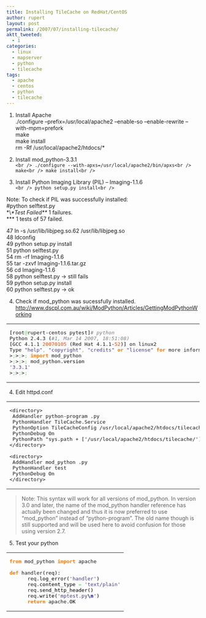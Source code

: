 ```yaml
---
title: Installing TileCache on RedHat/CentOS
author: rupert
layout: post
permalink: /2007/07/installing-tilecache/
aktt_tweeted:
  - 1
categories:
  - linux
  - mapserver
  - python
  - tilecache
tags:
  - apache
  - centos
  - python
  - tilecache
---
```

1. Install Apache  
./configure &#8211;prefix=/usr/local/apache2 &#8211;enable-so &#8211;enable-rewrite &#8211;with-mpm=prefork  
make  
make install  
rm -Rf /usr/local/apache2/htdocs/*

2. Install mod_python-3.3.1  
`<br />
./configure --with-apxs=/usr/local/apache2/bin/apxs<br />
make<br />
make install<br />
`

3. Install Python Imaging Library (PIL) &#8211; Imaging-1.1.6  
`<br />
python setup.py install<br />
`

Note: To check if PIL was successfully installed:  
#python selftest.py  
\*\\*\*Test Failed\*\** 1 failures.  
\*** 1 tests of 57 failed.

47 ln -s /usr/lib/libjpeg.so.62 /usr/lib/libjpeg.so  
48 ldconfig  
49 python setup.py install  
51 python selftest.py  
54 rm -rf Imaging-1.1.6  
55 tar -zxvf Imaging-1.1.6.tar.gz  
56 cd Imaging-1.1.6  
58 python selftest.py -> still fails  
59 python setup.py install  
60 python selftest.py -> ok

4. Check if mod_python was sucessfully installed.  
<http://www.dscpl.com.au/wiki/ModPython/Articles/GettingModPythonWorking>

<div class="wp_syntax">
  <table>
    <tr>
      <td class="code">
        <pre class="python" style="font-family:monospace;"><span style="color: black;">&#91;</span>root<span style="color: #66cc66;">@</span>rupert-centos pytest<span style="color: black;">&#93;</span><span style="color: #808080; font-style: italic;"># python</span>
Python 2.4.3 <span style="color: black;">&#40;</span><span style="color: #808080; font-style: italic;">#1, Mar 14 2007, 18:51:08)</span>
<span style="color: black;">&#91;</span>GCC 4.1.1 <span style="color: #ff4500;">20070105</span> <span style="color: black;">&#40;</span>Red Hat 4.1.1-<span style="color: #ff4500;">52</span><span style="color: black;">&#41;</span><span style="color: black;">&#93;</span> on linux2
Type <span style="color: #483d8b;">"help"</span><span style="color: #66cc66;">,</span> <span style="color: #483d8b;">"copyright"</span><span style="color: #66cc66;">,</span> <span style="color: #483d8b;">"credits"</span> <span style="color: #ff7700;font-weight:bold;">or</span> <span style="color: #483d8b;">"license"</span> <span style="color: #ff7700;font-weight:bold;">for</span> more information.
&gt<span style="color: #66cc66;">;</span>&gt<span style="color: #66cc66;">;</span>&gt<span style="color: #66cc66;">;</span> <span style="color: #ff7700;font-weight:bold;">import</span> mod_python
&gt<span style="color: #66cc66;">;</span>&gt<span style="color: #66cc66;">;</span>&gt<span style="color: #66cc66;">;</span> mod_python.<span style="color: black;">version</span>
<span style="color: #483d8b;">'3.3.1'</span>
&gt<span style="color: #66cc66;">;</span>&gt<span style="color: #66cc66;">;</span>&gt<span style="color: #66cc66;">;</span></pre>
      </td>
    </tr>
  </table>
</div>

4. Edit httpd.conf

<div class="wp_syntax">
  <table>
    <tr>
      <td class="code">
        <pre class="conf" style="font-family:monospace;">&lt;directory&gt;
 AddHandler python-program .py
 PythonHandler TileCache.Service
 PythonOption TileCacheConfig /usr/local/apache2/htdocs/tilecache/tilecache.cfg
 PythonDebug On
 PythonPath "sys.path + ['/usr/local/apache2/htdocs/tilecache/']"
&lt;/directory&gt;
&nbsp;
&lt;directory&gt;
 AddHandler mod_python .py
 PythonHandler test
 PythonDebug On
&lt;/directory&gt;</pre>
      </td>
    </tr>
  </table>
</div>

> Note: This syntax will work for all versions of mod\_python. In version 3.0 and later, the name of the mod\_python handler reference has actually been changed and thus it is now preferred to use &#8220;mod_python&#8221; instead of &#8220;python-program&#8221;. The old name though is still supported and will be used here to avoid confusion for those using version 2.7.

5. Test your python

<div class="wp_syntax">
  <table>
    <tr>
      <td class="code">
        <pre class="python" style="font-family:monospace;"><span style="color: #ff7700;font-weight:bold;">from</span> mod_python <span style="color: #ff7700;font-weight:bold;">import</span> apache
&nbsp;
<span style="color: #ff7700;font-weight:bold;">def</span> handler<span style="color: black;">&#40;</span>req<span style="color: black;">&#41;</span>:
      req.<span style="color: black;">log_error</span><span style="color: black;">&#40;</span><span style="color: #483d8b;">'handler'</span><span style="color: black;">&#41;</span>
      req.<span style="color: black;">content_type</span> <span style="color: #66cc66;">=</span> <span style="color: #483d8b;">'text/plain'</span>
      req.<span style="color: black;">send_http_header</span><span style="color: black;">&#40;</span><span style="color: black;">&#41;</span>
      req.<span style="color: black;">write</span><span style="color: black;">&#40;</span><span style="color: #483d8b;">'mptest.py<span style="color: #000099; font-weight: bold;">\n</span>'</span><span style="color: black;">&#41;</span>
      <span style="color: #ff7700;font-weight:bold;">return</span> apache.<span style="color: black;">OK</span></pre>
      </td>
    </tr>
  </table>
</div>